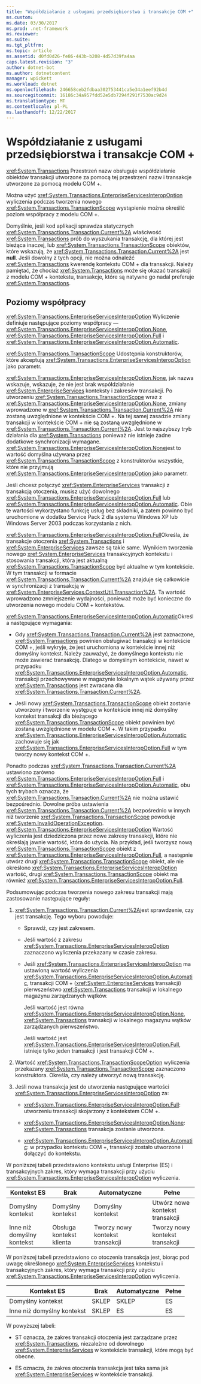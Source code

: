```yaml
---
title: "Współdziałanie z usługami przedsiębiorstwa i transakcje COM +"
ms.custom: 
ms.date: 03/30/2017
ms.prod: .net-framework
ms.reviewer: 
ms.suite: 
ms.tgt_pltfrm: 
ms.topic: article
ms.assetid: d0fd0d26-fe86-443b-b208-4d57d39fa4aa
caps.latest.revision: "3"
author: dotnet-bot
ms.author: dotnetcontent
manager: wpickett
ms.workload: dotnet
ms.openlocfilehash: 246658ceb2fdbaa302753441ca5e34a1eef92b4d
ms.sourcegitcommit: 16186c34a957fdd52e5db7294f291f7530ac9d24
ms.translationtype: MT
ms.contentlocale: pl-PL
ms.lasthandoff: 12/22/2017
---
```

# <a name="interoperability-with-enterprise-services-and-com-transactions"></a>Współdziałanie z usługami przedsiębiorstwa i transakcje COM +
<xref:System.Transactions> Przestrzeń nazw obsługuje współdziałanie obiektów transakcji utworzone za pomocą tej przestrzeni nazw i transakcje utworzone za pomocą modelu COM +.  
  
 Można użyć <xref:System.Transactions.EnterpriseServicesInteropOption> wyliczenia podczas tworzenia nowego <xref:System.Transactions.TransactionScope> wystąpienie można określić poziom współpracy z modelu COM +.  
  
 Domyślnie, jeśli kod aplikacji sprawdza statycznych <xref:System.Transactions.Transaction.Current%2A> właściwość <xref:System.Transactions> prób do wyszukania transakcję, dla której jest bieżąca inaczej, lub <xref:System.Transactions.TransactionScope> obiektów, które wskazują, że <xref:System.Transactions.Transaction.Current%2A> jest **null**. Jeśli dowolny z tych opcji, nie można odnaleźć <xref:System.Transactions> kwerendę kontekstu COM + dla transakcji. Należy pamiętać, że chociaż <xref:System.Transactions> może się okazać transakcji z modelu COM + kontekstu, transakcje, które są natywne go nadal preferuje <xref:System.Transactions>.  
  
## <a name="interoperability-levels"></a>Poziomy współpracy  
 <xref:System.Transactions.EnterpriseServicesInteropOption> Wyliczenie definiuje następujące poziomy współpracy —<xref:System.Transactions.EnterpriseServicesInteropOption.None>, <xref:System.Transactions.EnterpriseServicesInteropOption.Full> i <xref:System.Transactions.EnterpriseServicesInteropOption.Automatic>.  
  
 <xref:System.Transactions.TransactionScope> Udostępnia konstruktorów, które akceptują <xref:System.Transactions.EnterpriseServicesInteropOption> jako parametr.  
  
 <xref:System.Transactions.EnterpriseServicesInteropOption.None>, jak nazwa wskazuje, wskazuje, że nie jest brak współdziałanie <xref:System.EnterpriseServices> konteksty i zakresów transakcji. Po utworzeniu <xref:System.Transactions.TransactionScope> wraz z <xref:System.Transactions.EnterpriseServicesInteropOption.None>, zmiany wprowadzone w <xref:System.Transactions.Transaction.Current%2A> nie zostaną uwzględnione w kontekście COM +. Na tej samej zasadzie zmiany transakcji w kontekście COM + nie są zostaną uwzględnione w <xref:System.Transactions.Transaction.Current%2A>. Jest to najszybszy tryb działania dla <xref:System.Transactions> ponieważ nie istnieje żadne dodatkowe synchronizacji wymagane. <xref:System.Transactions.EnterpriseServicesInteropOption.None>jest to wartość domyślna używana przez <xref:System.Transactions.TransactionScope> z konstruktorów wszystkie, które nie przyjmują <xref:System.Transactions.EnterpriseServicesInteropOption> jako parametr.  
  
 Jeśli chcesz połączyć <xref:System.EnterpriseServices> transakcji z transakcją otoczenia, musisz użyć dowolnego <xref:System.Transactions.EnterpriseServicesInteropOption.Full> lub <xref:System.Transactions.EnterpriseServicesInteropOption.Automatic>. Obie te wartości wykorzystano funkcję usług bez składniki, a zatem powinno być uruchomione w dodatku Service Pack 2 dla systemu Windows XP lub Windows Server 2003 podczas korzystania z nich.  
  
 <xref:System.Transactions.EnterpriseServicesInteropOption.Full>Określa, że transakcje otoczenia <xref:System.Transactions> i <xref:System.EnterpriseServices> zawsze są takie same. Wynikiem tworzenia nowego <xref:System.EnterpriseServices> transakcyjnych kontekstu i stosowania transakcji, która jest aktualną <xref:System.Transactions.TransactionScope> być aktualne w tym kontekście. W tym transakcji w formacie <xref:System.Transactions.Transaction.Current%2A> znajduje się całkowicie w synchronizacji z transakcją w <xref:System.EnterpriseServices.ContextUtil.Transaction%2A>. Ta wartość wprowadzono zmniejszenie wydajności, ponieważ może być konieczne do utworzenia nowego modelu COM + kontekstów.  
  
 <xref:System.Transactions.EnterpriseServicesInteropOption.Automatic>Określa następujące wymagania:  
  
-   Gdy <xref:System.Transactions.Transaction.Current%2A> jest zaznaczone, <xref:System.Transactions> powinien obsługiwać transakcji w kontekście COM +, jeśli wykryje, że jest uruchomiona w kontekście innej niż domyślny kontekst. Należy zauważyć, że domyślnego kontekstu nie może zawierać transakcję. Dlatego w domyślnym kontekście, nawet w przypadku <xref:System.Transactions.EnterpriseServicesInteropOption.Automatic>, transakcji przechowywane w magazynie lokalnym wątek używany przez <xref:System.Transactions> jest zwracana dla <xref:System.Transactions.Transaction.Current%2A>.  
  
-   Jeśli nowy <xref:System.Transactions.TransactionScope> obiekt zostanie utworzony i tworzenie występuje w kontekście innej niż domyślny kontekst transakcji dla bieżącego <xref:System.Transactions.TransactionScope> obiekt powinien być zostaną uwzględnione w modelu COM +. W takim przypadku <xref:System.Transactions.EnterpriseServicesInteropOption.Automatic> zachowuje się jak <xref:System.Transactions.EnterpriseServicesInteropOption.Full> w tym tworzy nowy kontekst COM +.  
  
 Ponadto podczas <xref:System.Transactions.Transaction.Current%2A> ustawiono zarówno <xref:System.Transactions.EnterpriseServicesInteropOption.Full> i <xref:System.Transactions.EnterpriseServicesInteropOption.Automatic>, obu tych trybach oznacza, że <xref:System.Transactions.Transaction.Current%2A> nie można ustawić bezpośrednio.  Dowolne próba ustawienia <xref:System.Transactions.Transaction.Current%2A> bezpośrednio w innych niż tworzenie <xref:System.Transactions.TransactionScope> powoduje <xref:System.InvalidOperationException>. <xref:System.Transactions.EnterpriseServicesInteropOption> Wartość wyliczenia jest dziedziczona przez nowe zakresy transakcji, które nie określają jawnie wartość, która do użycia. Na przykład, jeśli tworzysz nową <xref:System.Transactions.TransactionScope> obiekt z <xref:System.Transactions.EnterpriseServicesInteropOption.Full>, a następnie utwórz drugi <xref:System.Transactions.TransactionScope> obiekt, ale nie określono <xref:System.Transactions.EnterpriseServicesInteropOption> wartość, drugi <xref:System.Transactions.TransactionScope> obiekt ma również <xref:System.Transactions.EnterpriseServicesInteropOption.Full>.  
  
 Podsumowując podczas tworzenia nowego zakresu transakcji mają zastosowanie następujące reguły:  
  
1.  <xref:System.Transactions.Transaction.Current%2A>jest sprawdzenie, czy jest transakcję. Tego wyboru powoduje:  
  
    -   Sprawdź, czy jest zakresem.  
  
    -   Jeśli wartość z zakresu <xref:System.Transactions.EnterpriseServicesInteropOption> zaznaczono wyliczenia przekazany w czasie zakresu.  
  
    -   Jeśli <xref:System.Transactions.EnterpriseServicesInteropOption> ma ustawioną wartość wyliczenia <xref:System.Transactions.EnterpriseServicesInteropOption.Automatic>, transakcji COM + (<xref:System.EnterpriseServices> transakcji) pierwszeństwo <xref:System.Transactions> transakcji w lokalnego magazynu zarządzanych wątków.  
  
         Jeśli wartość jest równa <xref:System.Transactions.EnterpriseServicesInteropOption.None>, <xref:System.Transactions> transakcji w lokalnego magazynu wątków zarządzanych pierwszeństwo.  
  
         Jeśli wartość jest <xref:System.Transactions.EnterpriseServicesInteropOption.Full>, istnieje tylko jeden transakcji i jest transakcji COM +.  
  
2.  Wartość <xref:System.Transactions.TransactionScopeOption> wyliczenia przekazany <xref:System.Transactions.TransactionScope> zaznaczono konstruktora. Określa, czy należy utworzyć nową transakcję.  
  
3.  Jeśli nowa transakcja jest do utworzenia następujące wartości <xref:System.Transactions.EnterpriseServicesInteropOption> za:  
  
    -   <xref:System.Transactions.EnterpriseServicesInteropOption.Full>: utworzeniu transakcji skojarzony z kontekstem COM +.  
  
    -   <xref:System.Transactions.EnterpriseServicesInteropOption.None>: <xref:System.Transactions> transakcja zostanie utworzona.  
  
    -   <xref:System.Transactions.EnterpriseServicesInteropOption.Automatic>: w przypadku kontekstu COM +, transakcji zostało utworzone i dołączyć do kontekstu.  
  
 W poniższej tabeli przedstawiono kontekstu usługi Enterprise (ES) i transakcyjnych zakres, który wymaga transakcji przy użyciu <xref:System.Transactions.EnterpriseServicesInteropOption> wyliczenia.  
  
|Kontekst ES|Brak|Automatyczne|Pełne|  
|----------------|----------|---------------|----------|  
|Domyślny kontekst|Domyślny kontekst|Domyślny kontekst|Utwórz nowe <br />kontekst transakcji|  
|Inne niż domyślny kontekst|Obsługa kontekst klienta|Tworzy nowy kontekst transakcji|Tworzy nowy kontekst transakcji|  
  
 W poniższej tabeli przedstawiono co otoczenia transakcja jest, biorąc pod uwagę określonego <xref:System.EnterpriseServices> kontekstu i transakcyjnych zakres, który wymaga transakcji przy użyciu <xref:System.Transactions.EnterpriseServicesInteropOption> wyliczenia.  
  
|Kontekst ES|Brak|Automatyczne|Pełne|  
|----------------|----------|---------------|----------|  
|Domyślny kontekst|SKLEP|SKLEP|ES|  
|Inne niż domyślny kontekst|SKLEP|ES|ES|  
  
 W powyższej tabeli:  
  
-   ST oznacza, że zakres transakcji otoczenia jest zarządzane przez <xref:System.Transactions>, niezależne od dowolnego <xref:System.EnterpriseServices> w kontekście transakcji, które mogą być obecne.  
  
-   ES oznacza, że zakres otoczenia transakcja jest taka sama jak <xref:System.EnterpriseServices> w kontekście transakcji.
